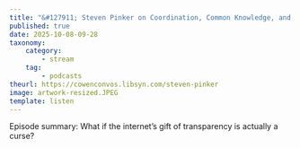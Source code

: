 ```yaml
---
title: "&#127911; Steven Pinker on Coordination, Common Knowledge, and the Retreat of Liberal Enlightenment"
published: true
date: 2025-10-08-09-28
taxonomy:
    category:
        - stream
    tag:
        - podcasts
theurl: https://cowenconvos.libsyn.com/steven-pinker
image: artwork-resized.JPEG
template: listen
---
```


Episode summary: What if the internet&rsquo;s gift of transparency is actually a curse?
